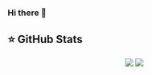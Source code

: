 ### Hi there 👋



## ⭐ GitHub Stats

<p align = "center">
  <img src = "https://github-readme-stats.vercel.app/api?username=apm-cmyk&show_icons=true&theme=tokyonight&line_height=27">
  <img src = "https://github-readme-stats.vercel.app/api/top-langs/?username=apm-cmyk&hide=css,java,html&theme=tokyonight">
</p>
